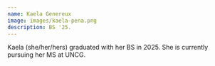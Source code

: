```yaml
---
name: Kaela Genereux 
image: images/kaela-pena.png
description: BS '25. 
---
```


Kaela (she/her/hers) graduated with her BS in 2025. She is currently pursuing her MS at UNCG.


